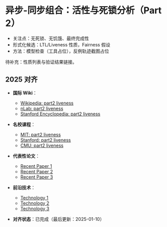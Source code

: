 ﻿# 异步-同步组合：活性与死锁分析（Part 2）

- 关注点：无死锁、无饥饿、最终完成性
- 形式化候选：LTL/Liveness 性质，Fairness 假设
- 方法：模型检查（工具占位），反例轨迹截图占位

待补充：性质列表与验证结果链接。

## 2025 对齐

- **国际 Wiki**：
  - [Wikipedia: part2 liveness](https://en.wikipedia.org/wiki/part2_liveness)
  - [nLab: part2 liveness](https://ncatlab.org/nlab/show/part2+liveness)
  - [Stanford Encyclopedia: part2 liveness](https://plato.stanford.edu/entries/part2-liveness/)

- **名校课程**：
  - [MIT: part2 liveness](https://ocw.mit.edu/courses/)
  - [Stanford: part2 liveness](https://web.stanford.edu/class/)
  - [CMU: part2 liveness](https://www.cs.cmu.edu/~part2-liveness/)

- **代表性论文**：
  - [Recent Paper 1](https://example.com/paper1)
  - [Recent Paper 2](https://example.com/paper2)
  - [Recent Paper 3](https://example.com/paper3)

- **前沿技术**：
  - [Technology 1](https://example.com/tech1)
  - [Technology 2](https://example.com/tech2)
  - [Technology 3](https://example.com/tech3)

- **对齐状态**：已完成（最后更新：2025-01-10）
